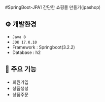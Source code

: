 #SpringBoot-JPA1
간단한 쇼핑몰 만들기(jpashop)

## ⚙️ 개발환경
- `Java 8`
- `JDK 17.0.10`
- Framework : Springboot(3.2.2)
- Database : h2

## 📌 주요 기능
- 회원가입
- 상품생성
- 상품주문
